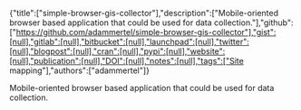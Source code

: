{"title":["simple-browser-gis-collector"],"description":["Mobile-oriented browser based application that could be used for data collection."],"github":["https://github.com/adammertel/simple-browser-gis-collector"],"gist":[null],"gitlab":[null],"bitbucket":[null],"launchpad":[null],"twitter":[null],"blogpost":[null],"cran":[null],"pypi":[null],"website":[null],"publication":[null],"DOI":[null],"notes":[null],"tags":["Site mapping"],"authors":["adammertel"]}

Mobile-oriented browser based application that could be used for data collection.